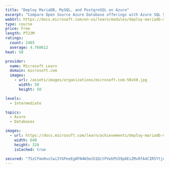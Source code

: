 ```yaml
---
title: "Deploy MariaDB, MySQL, and PostgreSQL on Azure"
excerpt: "Compare Open Source Azure Database offerings with Azure SQL Server offerings. Configure an Open Source database and configure high availability and security options."
webUrl: https://docs.microsoft.com/en-us/learn/modules/deploy-mariadb-mysql-postgresql-azure/
type: course
price: Free
length: PT23M
ratings:
  count: 2485
  average: 4.768612
heat: 50

provider:
  name: Microsoft Learn
  domain: microsoft.com
  images:
    - url: /assets/images/organizations/microsoft.com-50x50.jpg
      width: 50
      height: 50

levels:
  - Intermediate

topics:
  - Azure
  - Databases

images:
  - url: https://docs.microsoft.com/learn/achievements/deploy-mariadb-mysql-and-postgresql-on-azure-social.png
    width: 640
    height: 320
    isCached: true

secured: "7SzCFmo0vxlwiIYGPeeEg8FN4W3mJU1QctPVebPU39p8EsZMxRfA4CIR5YtjqC1Jd6aznzs2W2aXoI22aIy3Qp/Qkihu4Nu4xGFiQ34YNsSzBpc6//V3Y4pU4qaNOFKXw7BqfFfKnZ1WHzpygr4cL41QxaxuJ9+Fyj+nkqjdBSzFu6n+kBH8nSl8k8CBK7Q4XiI8n2/wEEY84kIUbk4tX1omq7iP9QdOgbul6bP3GYcmDbJTTqNwJ8h3MVRTkuB6nG1zq4QMJqqn7ex7eBCqJXP2WKI4SY13ktJPJNgO9Pb+ryadNXaCAfjMfvEoERkloK29lvyBKoUipTnHAYm3xfqMbVYkO4hqJR/sLbIZNMR5Nky3nHTbbOenoAFX7fvrQSyINoEUPWXColszww7UZ+MNv4cSSkbNOgvNgQ2rH/Q=;trXd1t0HTlmnftZLVI7fHg=="
---
```


